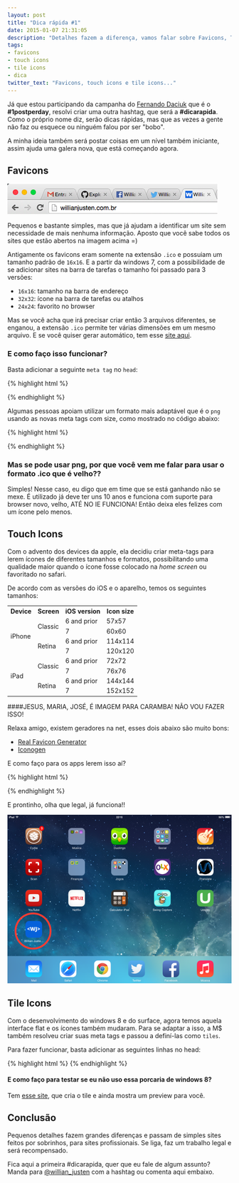```yaml
---
layout: post
title: "Dica rápida #1"
date: 2015-01-07 21:31:05
description: "Detalhes fazem a diferença, vamos falar sobre Favicons, Touch Icons e Tile Icons e como eles fazem a diferença."
tags:
- favicons
- touch icons
- tile icons
- dica
twitter_text: "Favicons, touch icons e tile icons..."
---
```


Já que estou participando da campanha do [Fernando Daciuk](http://blog.da2k.com.br/) que é o **#1postperday**, resolvi criar uma outra hashtag, que será a **#dicarapida**. Como o próprio nome diz, serão dicas rápidas, mas que as vezes a gente não faz ou esquece ou ninguém falou por ser "bobo".

A minha ideia também será postar coisas em um nível também iniciante, assim ajuda uma galera nova, que está começando agora.

## Favicons

![Favicons](/assets/img/dica-rapida-1/favicons.png)

Pequenos e bastante simples, mas que já ajudam a identificar um site sem necessidade de mais nenhuma informação. Aposto que você sabe todos os sites que estão abertos na imagem acima =)

Antigamente os favicons eram somente na extensão `.ico` e possuiam um tamanho padrão de `16x16`. E a partir da windows 7, com a possibilidade de se adicionar sites na barra de tarefas o tamanho foi passado para 3 versões:

* `16x16`: tamanho na barra de endereço
* `32x32`: ícone na barra de tarefas ou atalhos
* `24x24`: favorito no browser

Mas se você acha que irá precisar criar então 3 arquivos diferentes, se enganou, a extensão `.ico` permite ter várias dimensões em um mesmo arquivo. E se você quiser gerar automático, tem esse [site aqui](http://www.favicomatic.com/).

### E como faço isso funcionar?

Basta adicionar a seguinte `meta tag` no `head`:

{% highlight html %}
<link rel="shortcut icon" href="/img/icons/favicon.ico" type="image/x-icon">
{% endhighlight %}

Algumas pessoas apoiam utilizar um formato mais adaptável que é o `png` usando as novas meta tags com size, como mostrado no código abaixo:

{% highlight html %}
<link rel="icon" type="image/png" href="/favicon-16x16.png" sizes="16x16">
<link rel="icon" type="image/png" href="/favicon-32x32.png" sizes="32x32">
<link rel="icon" type="image/png" href="/favicon-96x96.png" sizes="96x96">
{% endhighlight %}

### Mas se pode usar png, por que você vem me falar para usar o formato .ico que é velho??

Simples! Nesse caso, eu digo que em time que se está ganhando não se mexe. É utilizado já deve ter uns 10 anos e funciona com suporte para browser novo, velho, ATÉ NO IE FUNCIONA! Então deixa eles felizes com um ícone pelo menos.

## Touch Icons

Com o advento dos devices da apple, ela decidiu criar meta-tags para lerem ícones de diferentes tamanhos e formatos, possibilitando uma qualidade maior quando o ícone fosse colocado na *home screen* ou favoritado no safari.

De acordo com as versões do iOS e o aparelho, temos os seguintes tamanhos:

<table style="width: 800px">
<tbody><tr>
<th>Device</th>
<th>Screen</th>
<th>iOS version</th>
<th>Icon size</th>
</tr><tr>
</tr><tr>
<td rowspan="4">iPhone</td>
<td rowspan="2">Classic</td>
<td>6 and prior</td>
<td>57x57</td>
</tr>
<tr>
<td>7</td>
<td>60x60</td>
</tr>
<tr>
<td rowspan="2">Retina</td>
<td>6 and prior</td>
<td>114x114</td>
</tr>
<tr>
<td>7</td>
<td>120x120</td>
</tr>
<tr>
<td rowspan="4">iPad</td>
<td rowspan="2">Classic</td>
<td>6 and prior</td>
<td>72x72</td>
</tr>
<tr>
<td>7</td>
<td>76x76</td>
</tr>
<tr>
<td rowspan="2">Retina</td>
<td>6 and prior</td>
<td>144x144</td>
</tr>
<tr>
<td>7</td>
<td>152x152</td>
</tr>
</tbody></table>

####JESUS, MARIA, JOSÉ, É IMAGEM PARA CARAMBA! NÃO VOU FAZER ISSO!

Relaxa amigo, existem geradores na net, esses dois abaixo são muito bons:

* [Real Favicon Generator](http://realfavicongenerator.net/)
* [Iconogen](http://iconogen.com/)

E como faço para os apps lerem isso aí?

{% highlight html %}
<link rel="apple-touch-icon" sizes="57x57" href="/apple-touch-icon-57x57.png">
<link rel="apple-touch-icon" sizes="114x114" href="/apple-touch-icon-114x114.png">
<link rel="apple-touch-icon" sizes="72x72" href="/apple-touch-icon-72x72.png">
<link rel="apple-touch-icon" sizes="144x144" href="/apple-touch-icon-144x144.png">
<link rel="apple-touch-icon" sizes="60x60" href="/apple-touch-icon-60x60.png">
<link rel="apple-touch-icon" sizes="120x120" href="/apple-touch-icon-120x120.png">
<link rel="apple-touch-icon" sizes="76x76" href="/apple-touch-icon-76x76.png">
<link rel="apple-touch-icon" sizes="152x152" href="/apple-touch-icon-152x152.png">
{% endhighlight %}

E prontinho, olha que legal, já funciona!!

![Imagem em um ipad](/assets/img/dica-rapida-1/icon-apple-circle.png)

## Tile Icons

Com o desenvolvimento do windows 8 e do surface, agora temos aquela interface flat e os ícones também mudaram. Para se adaptar a isso, a M$ também resolveu criar suas meta tags e passou a definí-las como `tiles`.

Para fazer funcionar, basta adicionar as seguintes linhas no head:

{% highlight html %}
<meta name="msapplication-TileColor" content="#0562DC">
<meta name="msapplication-TileImage" content="/mstile-144x144.png">
{% endhighlight %}

#### E como faço para testar se eu não uso essa porcaria de windows 8?

Tem [esse site](http://www.buildmypinnedsite.com/en), que cria o tile e ainda mostra um preview para você.

## Conclusão

Pequenos detalhes fazem grandes diferenças e passam de simples sites feitos por sobrinhos, para sites profissionais. Se liga, faz um trabalho legal e será recompensado.

Fica aqui a primeira #dicarapida, quer que eu fale de algum assunto? Manda para [@willian_justen](https://twitter.com/Willian_justen) com a hashtag ou comenta aqui embaixo.